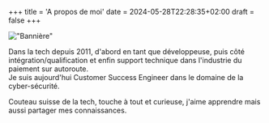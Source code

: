 +++
title = 'A propos de moi'
date = 2024-05-28T22:28:35+02:00
draft = false
+++

!["Bannière"](banniere.png)

Dans la tech depuis 2011, d'abord en tant que développeuse, puis côté intégration/qualification et enfin support technique dans l'industrie du paiement sur autoroute.  
Je suis aujourd'hui Customer Success Engineer dans le domaine de la cyber-sécurité.

Couteau suisse de la tech, touche à tout et curieuse, j'aime apprendre mais aussi partager mes connaissances.  
